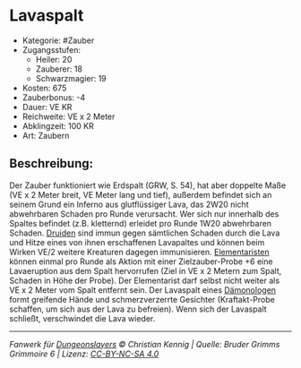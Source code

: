 # Lavaspalt

- Kategorie: #Zauber
- Zugangsstufen:
  - Heiler: 20
  - Zauberer: 18
  - Schwarzmagier: 19
- Kosten: 675
- Zauberbonus: -4
- Dauer: VE KR
- Reichweite: VE x 2 Meter
- Abklingzeit: 100 KR
- Art: Zaubern

## Beschreibung:

Der Zauber funktioniert wie Erdspalt (GRW, S. 54), hat aber doppelte Maße (VE x 2 Meter breit, VE Meter lang und tief), außerdem befindet sich an seinem Grund ein Inferno aus glutflüssiger Lava, das 2W20 nicht abwehrbaren Schaden pro Runde verursacht. Wer sich nur innerhalb des Spaltes befindet (z.B. kletternd) erleidet pro Runde 1W20 abwehrbaren Schaden. <u>Druiden</u> sind immun gegen sämtlichen Schaden durch die Lava und Hitze eines von ihnen erschaffenen Lavapaltes und können beim Wirken VE/2 weitere Kreaturen dagegen immunisieren. <u>Elementaristen</u> können einmal pro Runde als Aktion mit einer Zielzauber-Probe +6 eine Lavaeruption aus dem Spalt hervorrufen (Ziel in VE x 2 Metern zum Spalt, Schaden in Höhe der Probe). Der Elementarist darf selbst nicht weiter als VE x 2 Meter vom Spalt entfernt sein. Der Lavaspalt eines <u>Dämonologen</u> formt greifende Hände und schmerzverzerrte Gesichter (Kraftakt-Probe schaffen, um sich aus der Lava zu befreien). Wenn sich der Lavaspalt schließt, verschwindet die Lava wieder.

---

_Fanwerk für [Dungeonslayers](https://www.dungeonslayers.net/) © Christian Kennig | Quelle: Bruder Grimms Grimmoire 6 | Lizenz: [CC-BY-NC-SA 4.0](https://creativecommons.org/licenses/by-nc-sa/4.0/deed.de)_
